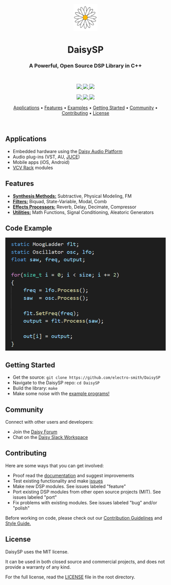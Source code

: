 <p align="center">
  <img width=15% src="https://raw.githubusercontent.com/electro-smith/daisysp/master/resources/assets/banner.png">
</p>
<h1 align="center"> DaisySP </h11>
<h3 align="center">A Powerful, Open Source DSP Library in C++</h3>
<br>

<!--CI Badges-->
<p align="center">
    <a href="https://github.com/electro-smith/DaisySP/actions?query=workflow%3ABuild">
      <img src="https://github.com/electro-smith/DaisySP/workflows/Build/badge.svg">
    </a>
    <a href="https://github.com/electro-smith/DaisySP/actions?query=workflow%3AStyle">
      <img src="https://github.com/electro-smith/DaisySP/workflows/Style/badge.svg">
    </a>
    <a href="https://electro-smith.github.io/DaisySP/index.html">
      <img src="https://github.com/electro-smith/DaisySP/workflows/Documentation/badge.svg">
    </a>
</p>

<!-- Non-CI Badges -->
<p align="center">
  <a href="https://opensource.org/licenses/MIT">
    <img src="https://img.shields.io/badge/license-MIT-yellow">
  </a>
  <a href="https://join.slack.com/t/es-daisy/shared_invite/zt-f9cfm1g4-DgdCok1h1Rj4fpX90~IOww">
    <img src="https://img.shields.io/badge/join-us%20on%20slack-gray.svg?longCache=true&logo=slack&colorB=purple">
  </a>
  <a href="https://forum.electro-smith.com/">
    <img src="https://img.shields.io/badge/chat-daisy%20forum-orange">
  </a>
</p>

<p align="center">
  <a href="#applications">Applications</a> •
  <a href="#features">Features</a> •
  <a href="https://github.com/electro-smith/DaisyExamples">Examples</a> •
  <a href="#getting-started">Getting Started</a> •
  <a href="#community">Community</a> •
  <a href="#contributing">Contributing</a> •
  <a href="#license">License</a>
</p>

<br/>

## Applications

- Embedded hardware using the [Daisy Audio Platform](https://www.electro-smith.com/daisy)
- Audio plug-ins (VST, AU, [JUCE](https://github.com/electro-smith/Daisy-Juce-Example))
- Mobile apps (iOS, Android)
- [VCV Rack](https://vcvrack.com/) modules

## Features

- [**Synthesis Methods:**](https://github.com/electro-smith/DaisySP/tree/master/Source/Synthesis) Subtractive, Physical Modeling, FM
- [**Filters:**](https://github.com/electro-smith/DaisySP/tree/master/Source/Filters) Biquad, State-Variable, Modal, Comb
- [**Effects Processors:**](https://github.com/electro-smith/DaisySP/tree/master/Source/Effects) Reverb, Delay, Decimate, Compressor
- [**Utilities:**](https://github.com/electro-smith/DaisySP/tree/master/Source/Utility) Math Functions, Signal Conditioning, Aleatoric Generators

## Code Example

![example code photo](https://raw.githubusercontent.com/electro-smith/daisysp/master/resources/assets/code_example.PNG)

## Getting Started

- Get the source: `git clone https://github.com/electro-smith/DaisySP`
- Navigate to the DaisySP repo: `cd DaisySP`
- Build the library: `make`
- Make some noise with the [example programs!](https://github.com/electro-smith/DaisyExamples)

## Community

Connect with other users and developers:

- Join the [Daisy Forum](https://forum.electro-smith.com/)
- Chat on the [Daisy Slack Workspace](https://join.slack.com/t/es-daisy/shared_invite/zt-f9cfm1g4-DgdCok1h1Rj4fpX90~IOww)

## Contributing

Here are some ways that you can get involved:

- Proof read the [documentation](https://electro-smith.github.io/DaisySP/index.html) and suggest improvements
- Test existing functionality and make [issues](https://github.com/electro-smith/DaisySP/issues)
- Make new DSP modules. See issues labeled "feature"
- Port existing DSP modules from other open source projects (MIT). See issues labeled "port"
- Fix problems with existing modules. See issues labeled "bug" and/or "polish"

Before working on code, please check out our [Contribution Guidelines](https://github.com/electro-smith/DaisyWiki/wiki/6.-Contribution-Guidelines) and [Style Guide.](https://github.com/electro-smith/DaisySP/blob/master/doc/style_guide.pdf)

## License

DaisySP uses the MIT license.

It can be used in both closed source and commercial projects, and does not provide a warranty of any kind.

For the full license, read the [LICENSE](https://github.com/electro-smith/DaisySP/blob/master/LICENSE) file in the root directory.
